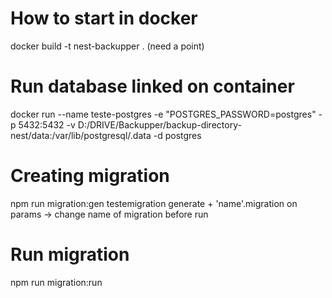 # How to start in docker
docker build -t nest-backupper . (need a point)

# Run database linked on container
docker run --name teste-postgres -e "POSTGRES_PASSWORD=postgres" -p 5432:5432 -v D:/DRIVE/Backupper/backup-directory-nest/data:/var/lib/postgresql/.data -d postgres

# Creating migration
npm run migration:gen testemigration
generate + 'name'.migration on params
-> change name of migration before run

# Run migration
npm run migration:run 

